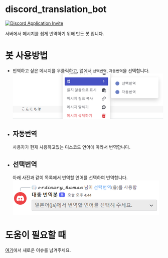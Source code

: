 # discord_translation_bot

<a title="서버에 봇 추가하기" href="https://discord.com/oauth2/authorize?client_id=980743221648949288" target="_blank">![Discord Application Invite](https://img.shields.io/badge/Discord-5865F2?style=for-the-badge&logo=Discord&logoColor=white)</a>

서버에서 메시지를 쉽게 번역하기 위해 만든 봇 입니다.


# 봇 사용방법

- 번역하고 싶은 메시지를 우클릭하고, 앱에서 `선택번역`, `자동번역`을 선택합니다.
![1](assets/1.png)

- ## 자동번역

    사용자가 현재 사용하고있는 디스코드 언어에 따라서 번역합니다.


- ## 선택번역

    아래 사진과 같이 목록에서 번역할 언어를 선택하여 번역합니다.
    ![2](assets/2.png)


# 도움이 필요할 때

[여기](https://github.com/gudtldn/discord_translation_bot/issues)에서 새로운 이슈를 남겨주세요.

